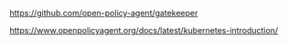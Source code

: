 https://github.com/open-policy-agent/gatekeeper

https://www.openpolicyagent.org/docs/latest/kubernetes-introduction/
